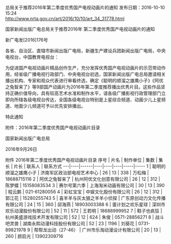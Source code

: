 总局关于推荐2016年第二季度优秀国产电视动画片的通知
发布日期：2016-10-10 15:24 		 
http://www.nrta.gov.cn/art/2016/10/10/art_34_31778.html

国家新闻出版广电总局关于推荐2016年
第二季度优秀国产电视动画片的通知

新广电发[2016]176号 

 

各省、自治区、直辖市新闻出版广电局，新疆生产建设兵团新闻出版广电局，中央电视台，中国教育电视台：

为促进国产电视动画片精品创作生产，充分发挥优秀国产电视动画片的示范带动作用，经省级广播电视行政部门、中央电视台初选，国家新闻出版广电总局邀请相关播出机构、专家和观众代表进行审看终选，确定《聪明的顺溜之雄鹰小子》《阿优之兔智来了》等9部国产动画片为2016年第二季度推荐播出优秀片目。这些作品坚持正确价值导向，具有较高艺术水准和制作水平，请各级广播影视行政管理部门立即向所辖各级电视台传达，全国各级电视台特别是上星综合频道、动画少儿上星频道、地面少儿频道可予以优先安排播出。

特此通知 

 

附件：2016年第二季度优秀国产电视动画片目录

 

国家新闻出版广电总局

2016年9月26日  


附件
2016年第二季度优秀国产电视动画片目录
序号 | 片名 | 制作单位 | 集数 | 集长 | 片长 | 联系人 | 联系方式
---|----|------|----|----|----|-----|-----
1 | 聪明的顺溜之雄鹰小子 | 济南军区政治部电视艺术中心 | 26 | 13 | 338 | 万松梅 | 18688715116
2 | 阿优之兔智来了 | 杭州阿优文化创意有限公司 | 26 | 12 | 312 | 陈梦蝶 | 15158083534
3 | 赛尔号第六季 | 上海淘米动画有限公司 | 30 | 13 | 390 | 程云鹏 | 021-61280056
4 | 彩虹宝宝 | 中娱文化股份有限公司 | 26 | 12 | 312 | 郭江花 | 15280255743
5 | 喜羊羊与灰太狼之羊羊小侦探 | 广东原创动力文化传播有限公司 | 24 | 15 | 360 | 邱海燕 | 18903003388
6 | 蛋计划之欢乐星球 | 深圳市欢乐动漫股份有限公司 | 52 | 11 | 572 | 王若明 | 18688999952
7 | 鞋子也疯狂 | 杭州美盛游戏技术开发有限公司 | 52 | 12 | 624 | 朱俊 | 0571-28856271
8 | 战斗吧灵兽 | 湖南永熙动漫科技股份有限公司 | 52 | 23 | 1196 | 刘葵花 | 0731-89821978
9 | 帮帮龙出动（27-46） | 广州市乐淘动漫设计有限公司 | 20 | 13 | 260 | 颜启光 | 13902309716
